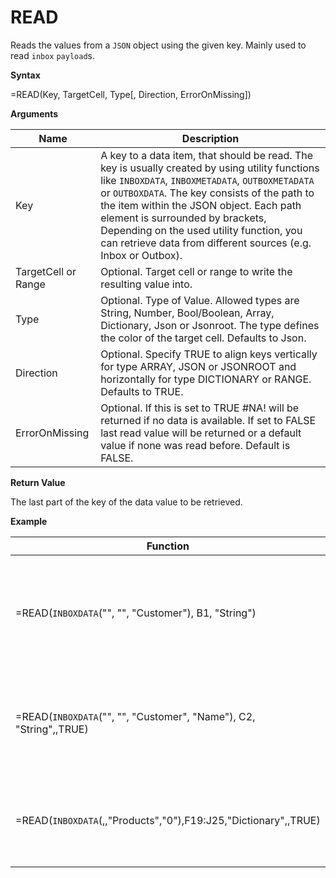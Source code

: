 # READ

Reads the values from a `JSON` object using the given key. Mainly used
to read `inbox` `payload`s.

**Syntax**

=READ(Key, TargetCell, Type\[, Direction, ErrorOnMissing\])

**Arguments**

| Name                | Description                                                                                                                                                                                                                                                                                                                                                                                      |
|---------------------|--------------------------------------------------------------------------------------------------------------------------------------------------------------------------------------------------------------------------------------------------------------------------------------------------------------------------------------------------------------------------------------------------|
| Key                 | A key to a data item, that should be read. The key is usually created by using utility functions like `INBOXDATA`, `INBOXMETADATA`, `OUTBOXMETADATA` or `OUTBOXDATA`. The key consists of the path to the item within the JSON object. Each path element is surrounded by brackets, Depending on the used utility function, you can retrieve data from different sources (e.g. Inbox or Outbox). |
| TargetCell or Range | Optional. Target cell or range to write the resulting value into.                                                                                                                                                                                                                                                                                                                                |
| Type                | Optional. Type of Value. Allowed types are String, Number, Bool/Boolean, Array, Dictionary, Json or Jsonroot. The type defines the color of the target cell. Defaults to Json.                                                                                                                                                                                                                   |
| Direction           | Optional. Specify TRUE to align keys vertically for type ARRAY, JSON or JSONROOT and horizontally for type DICTIONARY or RANGE. Defaults to TRUE.                                                                                                                                                                                                                                                |
| ErrorOnMissing      | Optional. If this is set to TRUE \#NA! will be returned if no data is available. If set to FALSE last read value will be returned or a default value if none was read before. Default is FALSE.                                                                                                                                                                                                  |

**Return Value**

The last part of the key of the data value to be retrieved.

**Example**

<table>
<colgroup>
<col style="width: 36%" />
<col style="width: 32%" />
<col style="width: 32%" />
</colgroup>
<thead>
<tr class="header">
<th>Function</th>
<th>Result</th>
<th>Comment</th>
</tr>
</thead>
<tbody>
<tr class="odd">
<td>=READ(<code class="interpreted-text" role="ref">INBOXDATA</code>("", "", "Customer"), B1, "String")</td>
<td>Customer</td>
<td>Example to read a value from a JSON object from the inbox of the current Streamsheet and transfer it into cell B1.</td>
</tr>
<tr class="even">
<td>=READ(<code class="interpreted-text" role="ref">INBOXDATA</code>("", "", "Customer", "Name"), C2, "String",,TRUE)</td>
<td><code class="interpreted-text" role="ref">#NA! &lt;error&gt;</code></td>
<td>Returns error code if customer name is not available because last parameter is to TRUE.</td>
</tr>
<tr class="odd">
<td>=READ(<code class="interpreted-text" role="ref">INBOXDATA</code>(,,"Products","0"),F19:J25,"Dictionary",,TRUE)</td>
<td><div class="line-block"><img src="/images/Read.png" alt="Read" /><br />
Read function with target range.</div></td>
<td>Example to read a whole table with the help of the DICTIONARY() function and a target range.</td>
</tr>
</tbody>
</table>
